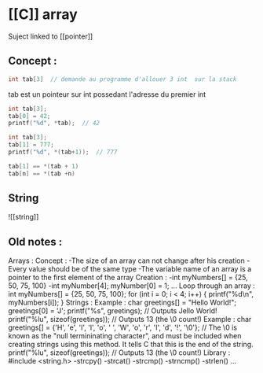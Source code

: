 # [[C]] array
Suject linked to [[pointer]]

## Concept :
```C
int tab[3]  // demande au programme d'allouer 3 int  sur la stack
```
tab est un pointeur sur int possedant l'adresse du premier int

```C
int tab[3];
tab[0] = 42;
printf("%d", *tab);  // 42
```

```C
int tab[3];
tab[1] = 777;
printf("%d", *(tab+1));  // 777
```
```C
tab[1] == *(tab + 1)
tab[n] == *(tab +n)
```



## String
 ![[string]]

## Old notes :
Arrays : 
		Concept :
			-The size of an array can not change after his creation
			-Every value should be of the same type
			-The variable name of an array is a pointer to the first element of the array
		Creation : 
			-int myNumbers[] = {25, 50, 75, 100}
			-int myNumber[4]; myNumber[0] = 1; ...
		Loop through an array :
			int myNumbers[] = {25, 50, 75, 100};
			for (int i = 0; i < 4; i++) { printf("%d\n", myNumbers[i]); }
		Strings : 
			Example :
				char greetings[] = "Hello World!";
				greetings[0] = 'J';
				printf("%s", greetings); // Outputs Jello World!
				printf("%lu", sizeof(greetings));   // Outputs 13 (the \0 count!)
			Example : 
				char greetings[] = {'H', 'e', 'l', 'l', 'o', ' ', 'W', 'o', 'r', 'l', 'd', '!', '\0'};
				//  The \0 is known as the "null termininating character", and must be included when creating strings using this method. It tells C that this is the end of the string.
				printf("%lu", sizeof(greetings));   // Outputs 13 (the \0 count!)
			Library : 
				#include <string.h>
					-strcpy()	-strcat()	-strcmp()
					-strncmp()	-strlen()	...